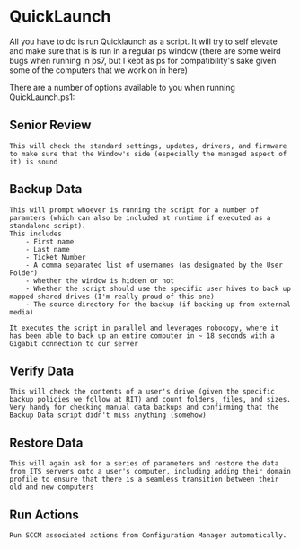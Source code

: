 # QuickLaunch

All you have to do is run Quicklaunch as a script. It will try to self elevate and make sure that is is run in a regular ps window (there are some weird bugs when running in ps7, but I kept as ps for compatibility's sake given some of the computers that we work on in here)

There are a number of options available to you when running QuickLaunch.ps1:

## Senior Review
    This will check the standard settings, updates, drivers, and firmware to make sure that the Window's side (especially the managed aspect of it) is sound
## Backup Data
    This will prompt whoever is running the script for a number of paramters (which can also be included at runtime if executed as a standalone script). 
    This includes
        - First name
        - Last name
        - Ticket Number
        - A comma separated list of usernames (as designated by the User Folder)
        - whether the window is hidden or not
        - Whether the script should use the specific user hives to back up mapped shared drives (I'm really proud of this one)
        - The source directory for the backup (if backing up from external media)

    It executes the script in parallel and leverages robocopy, where it has been able to back up an entire computer in ~ 18 seconds with a Gigabit connection to our server
## Verify Data
    This will check the contents of a user's drive (given the specific backup policies we follow at RIT) and count folders, files, and sizes. Very handy for checking manual data backups and confirming that the Backup Data script didn't miss anything (somehow)

## Restore Data
    This will again ask for a series of parameters and restore the data from ITS servers onto a user's computer, including adding their domain profile to ensure that there is a seamless transition between their old and new computers

## Run Actions
    Run SCCM associated actions from Configuration Manager automatically.

